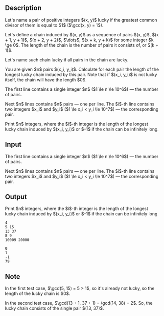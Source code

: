 ## Description

<div><p>Let's name a pair of positive integers $(x, y)$ <span class="tex-font-style-it">lucky</span> if the greatest common divisor of them is equal to $1$ ($\gcd(x, y) = 1$).</p><p>Let's define a <span class="tex-font-style-it">chain</span> induced by $(x, y)$ as a sequence of pairs $(x, y)$, $(x + 1, y + 1)$, $(x + 2, y + 2)$, $\dots$, $(x + k, y + k)$ for some integer $k \ge 0$. The <span class="tex-font-style-it">length</span> of the chain is the number of pairs it consists of, or $(k + 1)$.</p><p>Let's name such chain <span class="tex-font-style-it">lucky</span> if all pairs in the chain are lucky.</p><p>You are given $n$ pairs $(x_i, y_i)$. Calculate for each pair the length of the longest lucky chain induced by this pair. Note that if $(x_i, y_i)$ is not lucky itself, the chain will have the length $0$. </p></div><div class="input-specification"><p>The first line contains a single integer $n$ ($1 \le n \le 10^6$)&nbsp;— the number of pairs.</p><p>Next $n$ lines contains $n$ pairs&nbsp;— one per line. The $i$-th line contains two integers $x_i$ and $y_i$ ($1 \le x_i &lt; y_i \le 10^7$)&nbsp;— the corresponding pair.</p></div><div class="output-specification"><p>Print $n$ integers, where the $i$-th integer is the length of the longest lucky chain induced by $(x_i, y_i)$ or $-1$ if the chain can be infinitely long.</p></div>

## Input

<p>The first line contains a single integer $n$ ($1 \le n \le 10^6$)&nbsp;— the number of pairs.</p><p>Next $n$ lines contains $n$ pairs&nbsp;— one per line. The $i$-th line contains two integers $x_i$ and $y_i$ ($1 \le x_i &lt; y_i \le 10^7$)&nbsp;— the corresponding pair.</p>

## Output

<p>Print $n$ integers, where the $i$-th integer is the length of the longest lucky chain induced by $(x_i, y_i)$ or $-1$ if the chain can be infinitely long.</p>





```input1
4
5 15
13 37
8 9
10009 20000
```




```output1
0
1
-1
79
```



## Note

<p>In the first test case, $\gcd(5, 15) = 5 &gt; 1$, so it's already not lucky, so the length of the lucky chain is $0$.</p><p>In the second test case, $\gcd(13 + 1, 37 + 1) = \gcd(14, 38) = 2$. So, the lucky chain consists of the single pair $(13, 37)$. </p>
